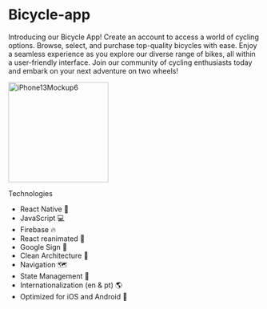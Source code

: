 # Bicycle-app

Introducing our Bicycle App! Create an account to access a world of cycling options. Browse, select, and purchase top-quality bicycles with ease. Enjoy a seamless experience as you explore our diverse range of bikes, all within a user-friendly interface. Join our community of cycling enthusiasts today and embark on your next adventure on two wheels!
<p align="left">
  <img width="200" alt="iPhone13Mockup6" src="https://github.com/Shamaun01/Laundry-booking/assets/95437338/20fa593e-ebff-4072-844f-87a75c10a071" />
</p>



Technologies

- React Native 🦋 
- JavaScript 💻
- Firebase 🔥
- React reanimated 💾
- Google Sign 🔑
- Clean Architecture 🔨
- Navigation 🗺️
- State Management 🚀
- Internationalization (en & pt) 🌎
- Optimized for iOS and Android 📱
